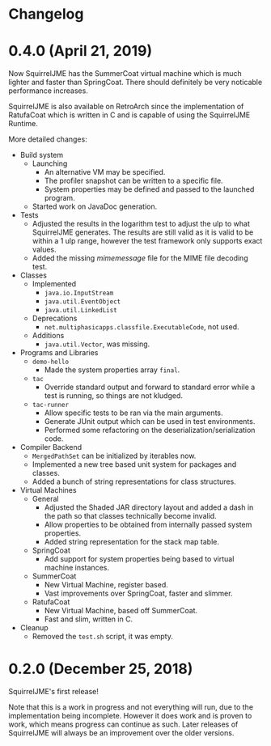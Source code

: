 # Changelog

# 0.4.0 (April 21, 2019)

Now SquirrelJME has the SummerCoat virtual machine which is much lighter and
faster than SpringCoat. There should definitely be very noticable performance
increases.

SquirrelJME is also available on RetroArch since the implementation of
RatufaCoat which is written in C and is capable of using the SquirrelJME
Runtime.

More detailed changes:

 * Build system
   * Launching
     * An alternative VM may be specified.
     * The profiler snapshot can be written to a specific file.
     * System properties may be defined and passed to the launched program.
   * Started work on JavaDoc generation.
 * Tests
   * Adjusted the results in the logarithm test to adjust the ulp to what
     SquirrelJME generates. The results are still valid as it is valid to
     be within a 1 ulp range, however the test framework only supports
     exact values.
   * Added the missing _mimemessage_ file for the MIME file decoding test.
 * Classes
   * Implemented
     * `java.io.InputStream`
     * `java.util.EventObject`
     * `java.util.LinkedList`
   * Deprecations
     * `net.multiphasicapps.classfile.ExecutableCode`, not used.
   * Additions
     * `java.util.Vector`, was missing.
 * Programs and Libraries
   * `demo-hello`
     * Made the system properties array `final`.
   * `tac`
     * Override standard output and forward to standard error while a test is
       running, so things are not kludged.
   * `tac-runner`
     * Allow specific tests to be ran via the main arguments.
     * Generate JUnit output which can be used in test environments.
     * Performed some refactoring on the deserialization/serialization code.
 * Compiler Backend
   * `MergedPathSet` can be initialized by iterables now.
   * Implemented a new tree based unit system for packages and classes.
   * Added a bunch of string representations for class structures.
 * Virtual Machines
   * General
     * Adjusted the Shaded JAR directory layout and added a dash in the path
       so that classes technically become invalid.
     * Allow properties to be obtained from internally passed system
       properties.
     * Added string representation for the stack map table.
   * SpringCoat
     * Add support for system properties being based to virtual machine
       instances.
   * SummerCoat
     * New Virtual Machine, register based.
     * Vast improvements over SpringCoat, faster and slimmer.
   * RatufaCoat
     * New Virtual Machine, based off SummerCoat.
     * Fast and slim, written in C.
 * Cleanup
   * Removed the `test.sh` script, it was empty.

# 0.2.0 (December 25, 2018)

SquirrelJME's first release!

Note that this is a work in progress and not everything will run, due to
the implementation being incomplete. However it does work and is proven to
work, which means progress can continue as such. Later releases of SquirrelJME
will always be an improvement over the older versions.

